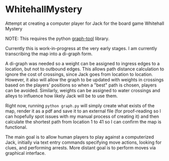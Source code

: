 # WhitehallMystery
Attempt at creating a computer player for Jack for the board game Whitehall Mystery

NOTE: This requires the python [graph-tool](https://graph-tool.skewed.de/static/doc/index.html) library.

Currently this is work-in-progress at the very early stages.  I am currently transcribing the map into a di-graph form.

A di-graph was needed so a weight can be assigned to ingress edges to a location, but not to outbound edges.  This allows path distance calculation to ignore the cost of crossings, since Jack goes from location to location.  However, it also will allow the graph to be updated with weights in crossings based on the players' positions so when a "best" path is chosen, players can be avoided.   Similarly, weights can be assigned to water crossings and alleys to influence how likely Jack will be to use them.

Right now, running `python graph.py` will simply create what exists of the map, render it as a pdf and save it to an external file (for proof-reading so I can hopefully spot issues with my manual process of creating it) and then calculate the shortest path from location 1 to 41 so I can confirm the map is functional.

The main goal is to allow human players to play against a computerized Jack, initially via text entry commands specifying move actions, looking for clues, and performing arrests. More distant goal is to perform moves via graphical interface.


